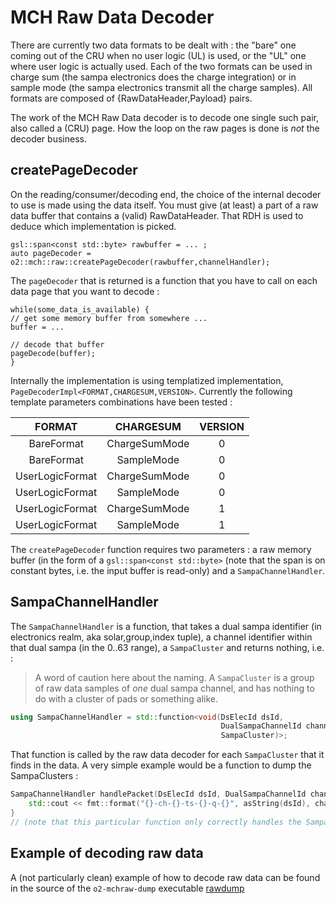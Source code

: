 <!-- doxy
\page refDetectorsMUONMCHRawDecoder Decoder
/doxy -->

# MCH Raw Data Decoder

There are currently two data formats to be dealt with : the "bare" one coming
out of the CRU when no user logic (UL) is used, or the "UL" one where user
logic is actually used. Each of the two formats can be used in charge sum (the
sampa electronics does the charge integration) or in sample mode (the sampa
electronics transmit all the charge samples). All formats are composed of
{RawDataHeader,Payload} pairs.

The work of the MCH Raw Data decoder is to decode one single such pair, also
called a (CRU) page. How the loop on the raw pages is done is *not* the decoder business.

## createPageDecoder

On the reading/consumer/decoding end, the choice of the internal decoder to use
is made using the data itself. You must give (at least) a part of a raw data
buffer that contains a (valid) RawDataHeader. That RDH is used to deduce which
implementation is picked.

    gsl::span<const std::byte> rawbuffer = ... ;
    auto pageDecoder = o2::mch::raw::createPageDecoder(rawbuffer,channelHandler);

The `pageDecoder` that is returned is a function that you have to call on each
data page that you want to decode :

    while(some_data_is_available) {
    // get some memory buffer from somewhere ...
    buffer = ...

    // decode that buffer
    pageDecode(buffer);
    }

Internally the implementation is using templatized implementation, `PageDecoderImpl<FORMAT,CHARGESUM,VERSION>`.
Currently the following template parameters combinations have been tested :

|      FORMAT     |   CHARGESUM   | VERSION |
| :-------------: | :-----------: | :-----: |
|    BareFormat   | ChargeSumMode |    0    |
|    BareFormat   |   SampleMode  |    0    |
| UserLogicFormat | ChargeSumMode |    0    |
| UserLogicFormat |   SampleMode  |    0    |
| UserLogicFormat | ChargeSumMode |    1    |
| UserLogicFormat |   SampleMode  |    1    |

The `createPageDecoder` function requires two parameters : a raw memory buffer
(in the form of a `gsl::span<const std::byte>` (note that the span is on
constant bytes, i.e. the input buffer is read-only) and a
`SampaChannelHandler`.

## SampaChannelHandler

The `SampaChannelHandler` is  a function, that takes a dual sampa identifier
(in electronics realm, aka solar,group,index tuple), a channel identifier
within that dual sampa (in the 0..63 range), a `SampaCluster` and returns
nothing, i.e. :

> A word of caution here about the naming. A `SampaCluster` is a group of raw
> data samples of *one* dual sampa channel, and has nothing to do with a
> cluster of pads or something alike.

```.cpp
using SampaChannelHandler = std::function<void(DsElecId dsId,
                                               DualSampaChannelId channel,
                                               SampaCluster)>;
```

That function is called by the raw data decoder for each `SampaCluster` that it
finds in the data.
A very simple example would be a function to dump the SampaClusters :

```.cpp
SampaChannelHandler handlePacket(DsElecId dsId, DualSampaChannelId channel, SampaCluster sc) {
    std::cout << fmt::format("{}-ch-{}-ts-{}-q-{}", asString(dsId), channel, sc.timestamp, sc.chargeSum));
}
// (note that this particular function only correctly handles the SampaCluster in ChargeSum Mode)
```

## Example of decoding raw data

A (not particularly clean) example of how to decode raw data can be found in
the source of the `o2-mchraw-dump` executable [rawdump](../Tools/rawdump.cxx)
